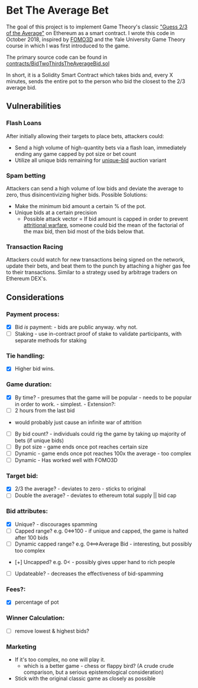 # Bet The Average Bet 
The goal of this project is to implement Game Theory's classic ["Guess 2/3 of the Average"](https://en.wikipedia.org/wiki/Guess_2/3_of_the_average) on Ethereum as a smart contract. I wrote this code in October 2018, inspired by [FOMO3D](https://fomo3d.hostedwiki.co/pages/Fomo3D%20Explained) and the Yale University Game Theory course in which I was first introduced to the game.

The primary source code can be found in [contracts/BidTwoThirdsTheAverageBid.sol](https://github.com/mccallofthewild/bet-the-average-bet/blob/master/contracts/BidTwoThirdsTheAverageBid.sol)

In short, it is a Solidity Smart Contract which takes bids and, every X minutes, sends the entire pot to the person who bid the closest to the 2/3 average bid.

## Vulnerabilities

### Flash Loans 
After initially allowing their targets to place bets, attackers could:
* Send a high volume of high-quantity bets via a flash loan, immediately ending any game capped by pot size or bet count
* Utilize all unique bids remaining for [unique-bid](https://en.wikipedia.org/wiki/Unique_bid_auction) auction variant

### Spam betting 
Attackers can send a high volume of low bids and deviate the average to zero, thus disincentivizing higher bids. 
Possible Solutions: 
* Make the minimum bid amount a certain % of the pot.
* Unique bids at a certain precision 
  * Possible attack vector = If bid amount is capped in order to prevent [attritional warfare](https://en.wikipedia.org/wiki/War_of_attrition_(game)), someone could bid the mean of the factorial of the max bid, then bid most of the bids below that.

### Transaction Racing
Attackers could watch for new transactions being signed on the network, update their bets, and beat them to the punch by attaching a higher gas fee to their transactions. Similar to a strategy used by arbitrage traders on Ethereum DEX's.

## Considerations
### Payment process:
- [x] Bid _is_ payment: - bids are public anyway. why not.
- [ ] Staking -  use in-contract proof of stake to validate participants, with separate methods for staking 
### Tie handling:
- [x] Higher bid wins.
### Game duration:
- [x] By time? - presumes that the game will be popular - needs to be popular in order to work. - simplest. - Extension?:
- [ ] 2 hours from the last bid  
- would probably just cause an infinite war of attrition
- [ ] By bid count? - individuals could rig the game by taking up majority of bets (if unique bids)
- [ ] By pot size - game ends once pot reaches certain size
- [ ] Dynamic - game ends once pot reaches 100x the average - too complex
- [ ] Dynamic - Has worked well with FOMO3D
### Target bid:
- [x] 2/3 the average? - deviates to zero - sticks to original
- [ ] Double the average? - deviates to ethereum total supply || bid cap
### Bid attributes:
- [x] Unique? - discourages spamming
- [ ] Capped range? e.g. 0<=>100 - if unique and capped, the game is halted after 100 bids
- [ ] Dynamic capped range? e.g. 0<==>Average Bid - interesting, but possibly too complex
- [+] Uncapped? e.g. 0< - possibly gives upper hand to rich people
- [ ] Updateable? - decreases the effectiveness of bid-spamming
###  Fees?:
- [x] percentage of pot
###  Winner Calculation:
- [ ] remove lowest & highest bids?
### Marketing 
- If it's too complex, no one will play it.
  - which is a better game - chess or flappy bird? (A crude crude comparison, but a serious epistemological consideration)
- Stick with the original classic game as closely as possible
